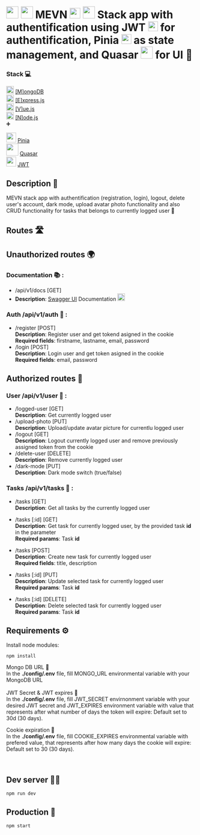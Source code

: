 # <img src="https://cdn.icon-icons.com/icons2/2415/PNG/512/mongodb_original_logo_icon_146424.png" width="32px"> <img src="https://cdn.icon-icons.com/icons2/2699/PNG/512/expressjs_logo_icon_169185.png" width="32px"/> MEVN <img src="https://cdn.icon-icons.com/icons2/2415/PNG/512/vuejs_original_logo_icon_146304.png" width="28px"/> <img src="https://cdn.icon-icons.com/icons2/2415/PNG/512/nodejs_plain_logo_icon_146409.png" width="32px"/> Stack app with authentification using JWT <img src="https://jwt.io/img/pic_logo.svg" width="26px"/> for authentification, Pinia <img src="https://pinia.vuejs.org/logo.svg" width="26px"/> as state management, and Quasar <img src="https://cdn.icon-icons.com/icons2/2107/PNG/512/file_type_quasar_icon_130213.png" width="32px"/> for UI 🙌

### Stack 💻

<img src="https://cdn.icon-icons.com/icons2/2415/PNG/512/mongodb_original_logo_icon_146424.png" width="20px"/> [[M]ongoDB](https://www.mongodb.com/)<br>
<img src="https://cdn.icon-icons.com/icons2/2415/PNG/512/express_original_logo_icon_146527.png" width="20px"/> [[E]xpress.js](https://expressjs.com/)<br>
<img src="https://cdn.icon-icons.com/icons2/2107/PNG/512/file_type_vue_icon_130078.png" width="20px"/> [[V]ue.js](https://v3.vuejs.org/)<br>
<img src="https://cdn.icon-icons.com/icons2/2415/PNG/512/nodejs_plain_logo_icon_146409.png" width="20px"/> [[N]ode.js](https://nodejs.org/en/)<br>
➕

<img src="https://pinia.vuejs.org/logo.svg" width="26px"/> [Pinia](https://pinia.vuejs.org/) <br>
<img src="https://cdn.icon-icons.com/icons2/2107/PNG/512/file_type_quasar_icon_130213.png" width="32px"/> [Quasar](https://quasar.dev/)<br>
<img src="https://jwt.io/img/pic_logo.svg" width="26px"/> [JWT](https://jwt.io/)

## Description 📜

MEVN stack app with authentification (registration, login), logout, delete user's account, dark mode, upload avatar photo functionality and also CRUD functionality for tasks that belongs to currently logged user 🤗

## Routes 🛣️

## Unauthorized routes 🌍 <br>

### Documentation 📚 : <br>

- /api/v1/docs [GET]<br>
- **Description**: [Swagger UI](https://swagger.io/tools/swagger-ui/) Documentation <img src="https://cdn.icon-icons.com/icons2/2107/PNG/512/file_type_swagger_icon_130134.png" width="20px"/>

### Auth **/api/v1/auth** 🔑 : <br/>

- /register [POST]<br/>
  **Description**: Register user and get tokend asigned in the cookie<br/>
  **Required fields**: firstname, lastname, email, password
- /login [POST]<br/>
  **Description**: Login user and get token asigned in the cookie<br/>
  **Required fields**: email, password

## Authorized routes 🔏 <br>

### User **/api/v1/user** 🙂 :

- /logged-user [GET]<br/>
  **Description**: Get currently logged user <br/>
- /upload-photo [PUT]<br>
  **Description**: Upload/update avatar picture for currentlu logged user <br/>
- /logout [GET] <br>
  **Description**: Logout currently logged user and remove previously assigned token from the cookie
- /delete-user [DELETE] <br>
  **Description**: Remove currently logged user
- /dark-mode [PUT] <br>
  **Description**: Dark mode switch (true/false)

### Tasks **/api/v1/tasks** 📝 :

- /tasks [GET] <br>
  **Description**: Get all tasks by the currently logged user <br>
- /tasks [:id] [GET]<br>
  **Description**: Get task for currently logged user, by the provided task **id** in the parameter <br>
  **Required params**: Task **id**

- /tasks [POST]<br>
  **Description**: Create new task for currently logged user <br>
  **Required fields**: title, description
- /tasks [:id] [PUT] <br>
  **Description**: Update selected task for currently logged user <br>
  **Required params**: Task **id**

- /tasks [:id] [DELETE]<br>
  **Description**: Delete selected task for currently logged user <br>
  **Required params**: Task **id**

## Requirements ⚙️

Install node modules: <br>

```
npm install
```

Mongo DB URL 🍃<br>
In the **./config/.env** file, fill MONGO_URL environmental variable with your MongoDB URL
<br><br>
JWT Secret & JWT expires 🔐<br>
In the **./config/.env** file, fill JWT_SECRET envirnonment variable with your desired JWT secret and JWT_EXPIRES environment variable with value that represents after what number of days the token will expire: Default set to 30d (30 days).

Cookie expiration 🍪 <br>
In the **./config/.env** file, fill COOKIE_EXPIRES environmental variable with prefered value, that represents after how many days the cookie will expire: Default set to 30 (30 days).

<br>

## Dev server 👨‍💻

```
npm run dev
```

## Production 🚀

```
npm start
```
